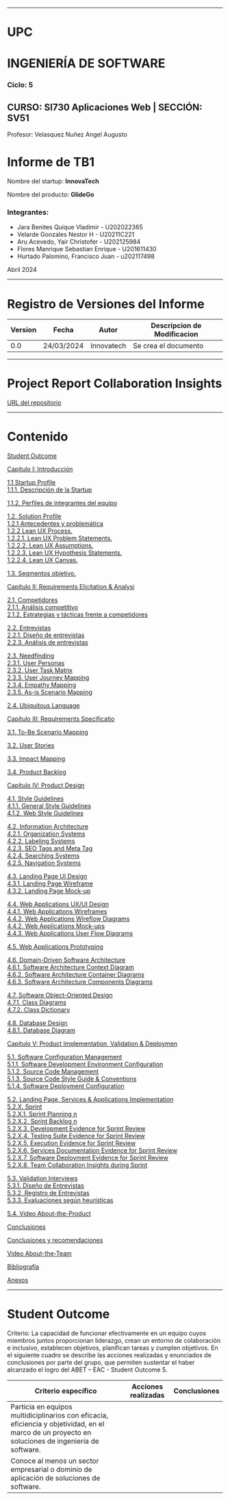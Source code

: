 - - -
# UPC
# INGENIERÍA DE SOFTWARE
### Ciclo: 5
## CURSO: SI730 Aplicaciones Web | SECCIÓN: SV51
Profesor: Velasquez Nuñez Angel Augusto
# Informe de TB1
Nombre del startup: **InnovaTech**

Nombre del producto: **GlideGo**
### Integrantes:
- Jara Benites Quique Vladimir - U202022365
- Velarde Gonzales Nestor H - U20211C221
- Aru Acevedo, Yair Christofer - U202125984
- Flores Manrique Sebastian Enrique - U201611430
- Hurtado Palomino, Francisco Juan - u202117498

Abril 2024

- - -
# Registro de Versiones del Informe
| Version | Fecha | Autor      | Descripcion de Modificacion |
| ----------- | ----------- |------------| ----------- |
| 0.0 | 24/03/2024 | Innovatech |Se crea el documento |

- - -
# Project Report Collaboration Insights
[URL del repositorio](https://github.com/Innovatech-SV51-202401/ReportTF.git)
- - -
# Contenido
[Student Outcome](#student-outcome)

[Capítulo I: Introducción]()

[1.1 Startup Profile]()  
[1.1.1. Descripción de la Startup]()

[1.1.2. Perfiles de integrantes del equipo]()

[1.2. Solution Profile]()  
[1.2.1 Antecedentes y problemática]()  
[1.2.2 Lean UX Process.]()  
[1.2.2.1. Lean UX Problem Statements.]()  
[1.2.2.2. Lean UX Assumptions.]()  
[1.2.2.3. Lean UX Hypothesis Statements.]()  
[1.2.2.4. Lean UX Canvas.]()

[1.3. Segmentos objetivo.]()

[Capítulo II: Requirements Elicitation & Analysi]()

[2.1. Competidores]()  
[2.1.1. Análisis competitivo]()  
[2.1.2. Estrategias y tácticas frente a competidores]()

[2.2. Entrevistas]()  
[2.2.1. Diseño de entrevistas]()    
[2.2.3. Análisis de entrevistas]()

[2.3. Needfinding]()  
[2.3.1. User Personas]()  
[2.3.2. User Task Matrix]()  
[2.3.3. User Journey Mapping]()  
[2.3.4. Empathy Mapping]()  
[2.3.5. As-is Scenario Mapping]()

[2.4. Ubiquitous Language]()

[Capítulo III: Requirements Specificatio]()

[3.1. To-Be Scenario Mapping]()

[3.2. User Stories]()

[3.3. Impact Mapping]()

[3.4. Product Backlog]()

[Capítulo IV: Product Design]()

[4.1. Style Guidelines]()  
[4.1.1. General Style Guidelines]()  
[4.1.2. Web Style Guidelines]()

[4.2. Information Architecture]()  
[4.2.1. Organization Systems]()  
[4.2.2. Labeling Systems]()  
[4.2.3. SEO Tags and Meta Tag]()  
[4.2.4. Searching Systems]()   
[4.2.5. Navigation Systems]()

[4.3. Landing Page UI Design]()   
[4.3.1. Landing Page Wireframe]()  
[4.3.2. Landing Page Mock-up]()

[4.4. Web Applications UX/UI Design]()  
[4.4.1. Web Applications Wireframes]()  
[4.4.2. Web Applications Wireflow Diagrams]()  
[4.4.2. Web Applications Mock-ups]()   
[4.4.3. Web Applications User Flow Diagrams]()

[4.5. Web Applications Prototyping]()

[4.6. Domain-Driven Software Architecture]()  
[4.6.1. Software Architecture Context Diagram]()  
[4.6.2. Software Architecture Container Diagrams]()  
[4.6.3. Software Architecture Components Diagrams]()

[4.7. Software Object-Oriented Design]()  
[4.7.1. Class Diagrams]()  
[4.7.2. Class Dictionary]()

[4.8. Database Design]()  
[4.8.1. Database Diagram]()

[Capítulo V: Product Implementation, Validation & Deploymen]()

[5.1. Software Configuration Management]()  
[5.1.1. Software Development Environment Configuration]()  
[5.1.2. Source Code Management]()  
[5.1.3. Source Code Style Guide & Conventions]()  
[5.1.4. Software Deployment Configuration]()

[5.2. Landing Page, Services & Applications Implementation]()  
[5.2.X. Sprint ]()  
[5.2.X.1. Sprint Planning n]()  
[5.2.X.2. Sprint Backlog n]()  
[5.2.X.3. Development Evidence for Sprint Review]()  
[5.2.X.4. Testing Suite Evidence for Sprint Review]()  
[5.2.X.5. Execution Evidence for Sprint Review]()  
[5.2.X.6. Services Documentation Evidence for Sprint Review]()  
[5.2.X.7. Software Deployment Evidence for Sprint Review]()  
[5.2.X.8. Team Collaboration Insights during Sprint]()

[5.3. Validation Interviews]()  
[5.3.1. Diseño de Entrevistas]()  
[5.3.2. Registro de Entrevistas]()  
[5.3.3. Evaluaciones según heurísticas]()

[5.4. Video About-the-Product]()

[Conclusiones]()

[Conclusiones y recomendaciones]()

[Video About-the-Team]()

[Bibliografía]()

[Anexos]()  

- - -
# Student Outcome
Criterio: La capacidad de funcionar efectivamente en un equipo cuyos miembros
juntos proporcionan liderazgo, crean un entorno de colaboración e inclusivo,
establecen objetivos, planifican tareas y cumplen objetivos.
En el siguiente cuadro se describe las acciones realizadas y enunciados de
conclusiones por parte del grupo, que permiten sustentar el haber alcanzado el logro
del ABET – EAC - Student Outcome 5.

| Criterio específico                                                                                                                                	| Acciones realizadas 	| Conclusiones 	|
|----------------------------------------------------------------------------------------------------------------------------------------------------	|---------------------	|--------------	|
| Particia en equipos multidiciplinarios con eficacia, eficiencia y objetividad, en el marco de un proyecto en soluciones de ingeniería de software. 	|                     	|              	|
| Conoce al menos un sector empresarial o dominio de aplicación de soluciones de software.                                                           	|                     	|              	|





